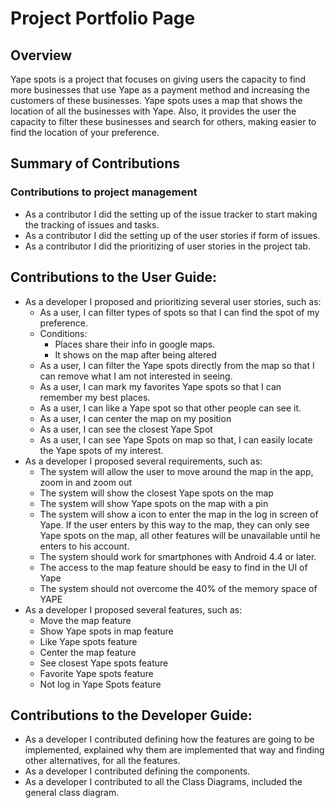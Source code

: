 # Project Portfolio Page

## Overview

Yape spots is a project that focuses on giving users the capacity to find more businesses that use Yape as a payment method and increasing the customers of these businesses. Yape spots uses a map that shows the location of all the businesses with Yape. Also, it provides the user the capacity to filter these businesses and search for others, making easier to find the location of your preference.

## Summary of Contributions

### Contributions to project management

- As a contributor I did the setting up of the issue tracker to start making the tracking of issues and tasks.
- As a contributor I did the setting up of the user stories if form of issues.
- As a contributor I did the prioritizing of user stories in the project tab.

## Contributions to the User Guide:

- As a developer I proposed and prioritizing several user stories, such as:
  - As a user, I can filter types of spots so that I can find the spot of my preference.
   - Conditions:
     - Places share their info in google maps.
     - It shows on the map after being altered
  - As a user, I can filter the Yape spots directly from the map so that I can remove what I am not interested in seeing.
  - As a user, I can mark my favorites Yape spots so that I can remember my best places.
  - As a user, I can like a Yape spot so that other people can see it.
  - As a user, I can center the map on my position
  - As a user, I can see the closest Yape Spot  
  - As a user, I can see Yape Spots on map so that, I can easily locate the Yape spots of my interest.
- As a developer I proposed several requirements, such as:
    - The system will allow the user to move around the map in the app, zoom in and zoom out
    - The system will show the closest Yape spots on the map
    - The system will show Yape spots on the map with a pin    
    - The system will show a icon to enter the map in the log in screen of Yape. If the user enters by this way to the map, they can only see Yape spots on the map, all other features will be unavailable until he enters to his account.    
    - The system should work for smartphones with Android 4.4 or later.
    -  The access to the map feature should be easy to find in the UI of Yape
    -  The system should not overcome the 40% of the memory space of YAPE
- As a developer I proposed several features, such as:
  - Move the map feature
  - Show Yape spots in map feature
  - Like Yape spots feature
  - Center the map feature
  - See closest Yape spots feature
  - Favorite Yape spots feature
  - Not log in Yape Spots feature

## Contributions to the Developer Guide:
- As a developer I contributed defining how the features are going to be implemented, explained why them are implemented that way and finding other alternatives, for all the features.
- As a developer I contributed defining the components.
- As a developer I contributed to all the Class Diagrams, included the general class diagram.
